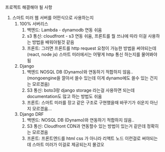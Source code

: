 프로젝트 해결해야 될 사항

1. 스마트 미러 웹 서버를 어떤식으로 사용하는지
   1. 100% 서버리스
      1. 백엔드: Lambda - dynamodb 연동 쉬움
      2. s3 통신: cloudfront - s3 연동 쉬움, 프론트를 뭘 쓰냐에 따라 이걸 사용하는 방법을 배워야될것 같음
      3. 프론트: 그러면 프론트를 http request 요청이 가능한 방법을 써야되는데 (react, node js) 스마트 미러에서는 어떻게 http 통신 하는지를 물어봐야됨
   2. Django
      1. 백엔드 NOSQL DB (Dynamo)와 연동하기 적합하지 않음.. (mongoengine을 깔아서 쓸수 있는데 이게 dynamo에도 쓸수 있는 건지는 모르겠음)
      2. S3 통신: boto3랑 django storage 라는걸 사용하면 되는데 documentation도 많고 하는 방법도 쉬움
      3. 프론트: 스마트 미러를 장고 같은 구조로 구현했을때 바꾸기가 쉬운지 아닌지 모르겠움...
   3. Django DRF
      1. 백엔드: NOSQL DB (Dynamo)와 연동하기 적합하지 않음..
      2. S3 통신: Cloudfront CDN과 연동할수 있는 방법이 있는거 같은데 정확히는 모르겠음
      3. 프론트: 프론트엔드를 html css 가 아니라 리액트 노드 이런걸로 써야되는데 스마트 미러가 이걸로 제공되는지 몰겄오

